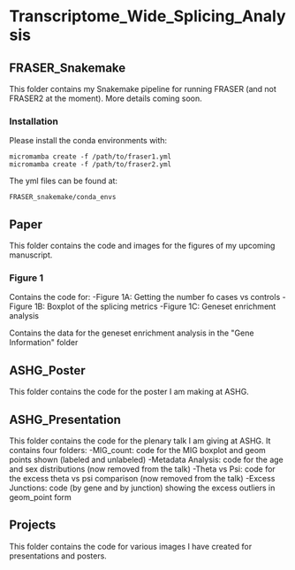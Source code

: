 # Transcriptome_Wide_Splicing_Analysis

## FRASER_Snakemake
This folder contains my Snakemake pipeline for running FRASER (and not FRASER2 at the moment).
More details coming soon.

### Installation
Please install the conda environments with:
```
micromamba create -f /path/to/fraser1.yml
micromamba create -f /path/to/fraser2.yml
```

The yml files can be found at:
```
FRASER_snakemake/conda_envs
```

## Paper
This folder contains the code and images for the figures of my upcoming manuscript. 
### Figure 1
Contains the code for:
-Figure 1A: Getting the number fo cases vs controls
-Figure 1B: Boxplot of the splicing metrics
-Figure 1C: Geneset enrichment analysis

Contains the data for the geneset enrichment analysis in the "Gene Information" folder

## ASHG_Poster
This folder contains the code for the poster I am making at ASHG.

## ASHG_Presentation
This folder contains the code for the plenary talk I am giving at ASHG. It contains four folders: 
-MIG_count: code for the MIG boxplot and geom points shown (labeled and unlabeled) 
-Metadata Analysis: code for the age and sex distributions (now removed from the talk)
-Theta vs Psi: code for the excess theta vs psi comparison (now removed from the talk)
-Excess Junctions: code (by gene and by junction) showing the excess outliers in geom_point form

## Projects
This folder contains the code for various images I have created for presentations and posters. 
